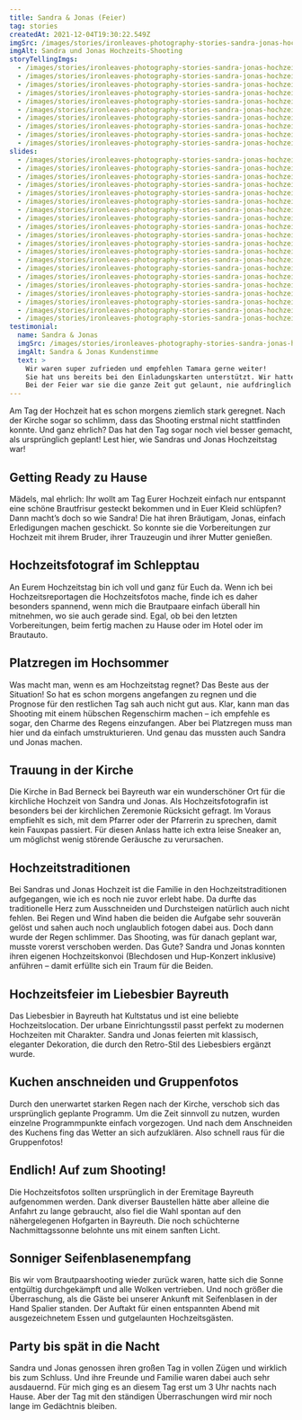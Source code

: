 ```yaml
---
title: Sandra & Jonas (Feier)
tag: stories
createdAt: 2021-12-04T19:30:22.549Z
imgSrc: /images/stories/ironleaves-photography-stories-sandra-jonas-hochzeit.jpg
imgAlt: Sandra und Jonas Hochzeits-Shooting
storyTellingImgs:
  - /images/stories/ironleaves-photography-stories-sandra-jonas-hochzeit-beitrag-ablauf-getting-ready-braut.jpg
  - /images/stories/ironleaves-photography-stories-sandra-jonas-hochzeit-beitrag-ablauf-regen-auto-braut.jpg
  - /images/stories/ironleaves-photography-stories-sandra-jonas-hochzeit-beitrag-ablauf-regen-hochzeitstag.jpg
  - /images/stories/ironleaves-photography-stories-sandra-jonas-hochzeit-beitrag-ablauf-kirche-bad-berneck.jpg
  - /images/stories/ironleaves-photography-stories-sandra-jonas-hochzeit-beitrag-ablauf-hochzeitstraditionen-herz-leinwand.jpg
  - /images/stories/ironleaves-photography-stories-sandra-jonas-hochzeit-beitrag-ablauf-liebesbier-hochzeitslocation.jpg
  - /images/stories/ironleaves-photography-stories-sandra-jonas-hochzeit-beitrag-ablauf-programm-planen-kuchen-anschneiden.jpg
  - /images/stories/ironleaves-photography-stories-sandra-jonas-hochzeit-beitrag-ablauf-brautpaarshooting-hochzeitsshooting.jpg
  - /images/stories/ironleaves-photography-stories-sandra-jonas-hochzeit-beitrag-ablauf-seifenblasen-spalier.jpg
  - /images/stories/ironleaves-photography-stories-sandra-jonas-hochzeit-beitrag-ablauf-party-erster-tanz.jpg
slides:
  - /images/stories/ironleaves-photography-stories-sandra-jonas-hochzeit-slider-reportage-shooting-pfuetze-spiegelung-abends.jpg
  - /images/stories/ironleaves-photography-stories-sandra-jonas-hochzeit-slider-reportage-seifenblasen-einmarsch.jpg
  - /images/stories/ironleaves-photography-stories-sandra-jonas-hochzeit-slider-shooting-verliebt-vertraulichkeit.jpg
  - /images/stories/ironleaves-photography-stories-sandra-jonas-hochzeit-slider-shooting-schnappschuss.jpg
  - /images/stories/ironleaves-photography-stories-sandra-jonas-hochzeit-slider-shooting-auf-haenden-tragend-spass.jpg
  - /images/stories/ironleaves-photography-stories-sandra-jonas-hochzeit-slider-shooting-blumen-fruehling.jpg
  - /images/stories/ironleaves-photography-stories-sandra-jonas-hochzeit-slider-shooting-hofgarten-bayreuth.jpg
  - /images/stories/ironleaves-photography-stories-sandra-jonas-hochzeit-slider-shooting-kuss-park-hofgarten-bayreuth.jpg
  - /images/stories/ironleaves-photography-stories-sandra-jonas-hochzeit-slider-shooting-momentaufnahme-braut.jpg
  - /images/stories/ironleaves-photography-stories-sandra-jonas-hochzeit-slider-shooting-probe-tanz-parkplatz.jpg
  - /images/stories/ironleaves-photography-stories-sandra-jonas-hochzeit-slider-reportage-anschnitt-kuchen.jpg
  - /images/stories/ironleaves-photography-stories-sandra-jonas-hochzeit-slider-reportage-brautstrass-kuchen.jpg
  - /images/stories/ironleaves-photography-stories-sandra-jonas-hochzeit-slider-reportage-deko.jpg
  - /images/stories/ironleaves-photography-stories-sandra-jonas-hochzeit-slider-reportage-erster-tanz.jpg
  - /images/stories/ironleaves-photography-stories-sandra-jonas-hochzeit-slider-reportage-kirche-location-eckersdorf.jpg
  - /images/stories/ironleaves-photography-stories-sandra-jonas-hochzeit-slider-reportage-kirche-segen.jpg
  - /images/stories/ironleaves-photography-stories-sandra-jonas-hochzeit-slider-reportage-location-gluehbirnen-detail.jpg
  - /images/stories/ironleaves-photography-stories-sandra-jonas-hochzeit-slider-reportage-location-liebesbier.jpg
  - /images/stories/ironleaves-photography-stories-sandra-jonas-hochzeit-slider-reportage-regen-nass-hochzeitsauto.jpg
  - /images/stories/ironleaves-photography-stories-sandra-jonas-hochzeit-slider-reportage-sitzplan-papeterie.jpg
testimonial:
  name: Sandra & Jonas
  imgSrc: /images/stories/ironleaves-photography-stories-sandra-jonas-hochzeit-beitrag-kundenstimme.jpg
  imgAlt: Sandra & Jonas Kundenstimme
  text: >
    Wir waren super zufrieden und empfehlen Tamara gerne weiter! 
    Sie hat uns bereits bei den Einladungskarten unterstützt. Wir hatten einige Vorstellungen und sie hat diese für uns perfekt umgesetzt.
    Bei der Feier war sie die ganze Zeit gut gelaunt, nie aufdringlich und gleichzeitig immer da, um schöne Momente einzufangen.
---
```

Am Tag der Hochzeit hat es schon morgens ziemlich stark geregnet. Nach der Kirche sogar so schlimm, dass das Shooting erstmal nicht stattfinden konnte. Und ganz ehrlich? Das hat den Tag sogar noch viel besser gemacht, als ursprünglich geplant! Lest hier, wie Sandras und Jonas Hochzeitstag war!

## Getting Ready zu Hause

Mädels, mal ehrlich: Ihr wollt am Tag Eurer Hochzeit einfach nur entspannt eine schöne Brautfrisur gesteckt bekommen und in Euer Kleid schlüpfen? Dann macht’s doch so wie Sandra! Die hat ihren Bräutigam, Jonas, einfach Erledigungen machen geschickt. So konnte sie die Vorbereitungen zur Hochzeit mit ihrem Bruder, ihrer Trauzeugin und ihrer Mutter genießen. 

## Hochzeitsfotograf im Schlepptau

An Eurem Hochzeitstag bin ich voll und ganz für Euch da. Wenn ich bei Hochzeitsreportagen die Hochzeitsfotos mache, finde ich es daher besonders spannend, wenn mich die Brautpaare einfach überall hin mitnehmen, wo sie auch gerade sind. Egal, ob bei den letzten Vorbereitungen, beim fertig machen zu Hause oder im Hotel oder im Brautauto. 

## Platzregen im Hochsommer

Was macht man, wenn es am Hochzeitstag regnet? Das Beste aus der Situation! So hat es schon morgens angefangen zu regnen und die Prognose für den restlichen Tag sah auch nicht gut aus. Klar, kann man das Shooting mit einem hübschen Regenschirm machen – ich empfehle es sogar, den Charme des Regens einzufangen. Aber bei Platzregen muss man hier und da einfach umstrukturieren. Und genau das mussten auch Sandra und Jonas machen.

## Trauung in der Kirche

Die Kirche in Bad Berneck bei Bayreuth war ein wunderschöner Ort für die kirchliche Hochzeit von Sandra und Jonas. Als Hochzeitsfotografin ist besonders bei der kirchlichen Zeremonie Rücksicht gefragt. Im Voraus empfiehlt es sich, mit dem Pfarrer oder der Pfarrerin zu sprechen, damit kein Fauxpas passiert. Für diesen Anlass hatte ich extra leise Sneaker an, um möglichst wenig störende Geräusche zu verursachen. 

## Hochzeitstraditionen

Bei Sandras und Jonas Hochzeit ist die Familie in den Hochzeitstraditionen aufgegangen, wie ich es noch nie zuvor erlebt habe. Da durfte das traditionelle Herz zum Ausschneiden und Durchsteigen natürlich auch nicht fehlen. Bei Regen und Wind haben die beiden die Aufgabe sehr souverän gelöst und sahen auch noch unglaublich fotogen dabei aus. Doch dann wurde der Regen schlimmer. Das Shooting, was für danach geplant war, musste vorerst verschoben werden. Das Gute? Sandra und Jonas konnten ihren eigenen Hochzeitskonvoi (Blechdosen und Hup-Konzert inklusive) anführen – damit erfüllte sich ein Traum für die Beiden.

## Hochzeitsfeier im Liebesbier Bayreuth

Das Liebesbier in Bayreuth hat Kultstatus und ist eine beliebte Hochzeitslocation. Der urbane Einrichtungsstil passt perfekt zu modernen Hochzeiten mit Charakter.  Sandra und Jonas feierten mit klassisch, eleganter Dekoration, die durch den Retro-Stil des Liebesbiers ergänzt wurde. 

## Kuchen anschneiden und Gruppenfotos

Durch den unerwartet starken Regen nach der Kirche, verschob sich das ursprünglich geplante Programm. Um die Zeit sinnvoll zu nutzen, wurden einzelne Programmpunkte einfach vorgezogen. Und nach dem Anschneiden des Kuchens fing das Wetter an sich aufzuklären. Also schnell raus für die Gruppenfotos!

## Endlich! Auf zum Shooting!

Die Hochzeitsfotos sollten ursprünglich in der Eremitage Bayreuth aufgenommen werden. Dank diverser Baustellen hätte aber alleine die Anfahrt zu lange gebraucht, also fiel die Wahl spontan auf den nähergelegenen Hofgarten in Bayreuth. Die noch schüchterne Nachmittagssonne belohnte uns mit einem sanften Licht. 

## Sonniger Seifenblasenempfang

Bis wir vom Brautpaarshooting wieder zurück waren, hatte sich die Sonne entgültig durchgekämpft und alle Wolken vertrieben. Und noch größer die Überraschung, als die Gäste bei unserer Ankunft mit Seifenblasen in der Hand Spalier standen. Der Auftakt für einen entspannten Abend mit ausgezeichnetem Essen und gutgelaunten Hochzeitsgästen.

## Party bis spät in die Nacht

Sandra und Jonas genossen ihren großen Tag in vollen Zügen und wirklich bis zum Schluss. Und ihre Freunde und Familie waren dabei auch sehr ausdauernd. Für mich ging es an diesem Tag erst um 3 Uhr nachts nach Hause. Aber der Tag mit den ständigen Überraschungen wird mir noch lange im Gedächtnis bleiben.
